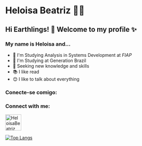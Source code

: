 
<!--
### Hi there 👋
**Helloisa22/Helloisa22** is a ✨ _special_ ✨ repository because its `README.md` (this file) appears on your GitHub profile.

Here are some ideas to get you started:

- 🔭 I’m currently working on ...
- 🌱 I’m currently learning ...
- 👯 I’m looking to collaborate on ...
- 🤔 I’m looking for help with ...
- 💬 Ask me about ...
- 📫 How to reach me: ...
- 😄 Pronouns: ...
- ⚡ Fun fact: ...
-->
# Heloisa Beatriz 👩‍💻

## Hi Earthlings! 👋 Welcome to my profile ✨
### My name is Heloisa and...
  
- 🚀 I'm Studying Analysis in Systems Development at *FIAP*
- 🚀 I'm Studying at Generation Brazil
- 🚀 Seeking new knowledge and skills
- 📚 I like read
- 😊 I like to talk about everything 

### Conecte-se comigo:
<h3 align="left">Connect with me:</h3> 
<p align="left">
<a href="https://www.linkedin.com/in/heloisa-beatriz-515139197/" target="blank"><img align="center" src="https://cdn.jsdelivr.net/npm/simple-icons@3.0.1/icons/linkedin.svg" alt="HeloisaBeatriz" height="50" width="50" /></a>
</p>

[![Top Langs](https://github-readme-stats.vercel.app/api/top-langs/?username=Helloisa22&layout=compact)](https://github.com/anuraghazra/github-readme-stats)
